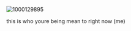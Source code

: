 ![1000129895](https://github.com/user-attachments/assets/5081b3f7-7cf7-42cf-9c27-a71529bd8215=300x250)

this is who youre being mean to right now (me) 
